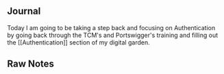## Journal

Today I am going to be taking a step back and focusing on Authentication by going back through the TCM's and Portswigger's training and filling out the [[Authentication]] section of my digital garden.


## Raw Notes
